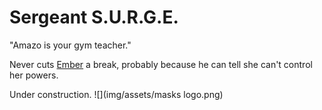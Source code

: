 # Sergeant S.U.R.G.E.

"Amazo is your gym teacher."

Never cuts [Ember](ember.md) a break, probably because he can tell she can't control her powers.

Under construction.
![](img/assets/masks logo.png)